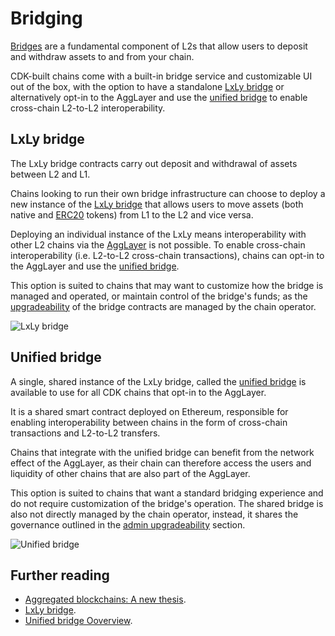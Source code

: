# Bridging

[Bridges](https://ethereum.org/en/developers/docs/bridges/) are a fundamental component of L2s that allow users to deposit and withdraw assets to and from your chain.

CDK-built chains come with a built-in bridge service and customizable UI out of the box, with the option to have a standalone [LxLy bridge](#lxly-bridge) or alternatively opt-in to the AggLayer and use the [unified bridge](#unified-bridge) to enable cross-chain L2-to-L2 interoperability.

## LxLy bridge

The LxLy bridge contracts carry out deposit and withdrawal of assets between L2 and L1.

Chains looking to run their own bridge infrastructure can choose to deploy a new instance of the [LxLy bridge](../../zkEVM/architecture/high-level/unified-LxLy/lxly-bridge.md) that allows users to move assets (both native and [ERC20](https://ethereum.org/en/developers/docs/standards/tokens/erc-20/) tokens) from L1 to the L2 and vice versa.

Deploying an individual instance of the LxLy means interoperability with other L2 chains via the [AggLayer](../agglayer/overview.md) is not possible. To enable cross-chain interoperability (i.e. L2-to-L2 cross-chain transactions), chains can opt-in to the AggLayer and use the [unified bridge](../agglayer/unified-bridge.md).

This option is suited to chains that may want to customize how the bridge is managed and operated, or maintain control of the bridge's funds; as the [upgradeability](./admin-upgradeability.md) of the bridge contracts are managed by the chain operator.

![LxLy bridge](../../img/cdk/lxly.png)

## Unified bridge

A single, shared instance of the LxLy bridge, called the [unified bridge](../agglayer/unified-bridge.md) is available to use for all CDK chains that opt-in to the AggLayer. 

It is a shared smart contract deployed on Ethereum, responsible for enabling interoperability between chains in the form of cross-chain transactions and L2-to-L2 transfers.

Chains that integrate with the unified bridge can benefit from the network effect of the AggLayer, as their chain can therefore access the users and liquidity of other chains that are also part of the AggLayer.

This option is suited to chains that want a standard bridging experience and do not require customization of the bridge's operation. The shared bridge is also not directly managed by the chain operator, instead, it shares the governance outlined in the [admin upgradeability](./admin-upgradeability.md) section.

![Unified bridge](../../img/cdk/unified-bridge.png)

## Further reading

- [Aggregated blockchains: A new thesis](https://polygon.technology/blog/aggregated-blockchains-a-new-thesis).
- [LxLy bridge](../../zkEVM/architecture/high-level/unified-LxLy/lxly-bridge.md).
- [Unified bridge Ooverview](../agglayer/unified-bridge.md).
